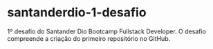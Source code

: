 # santanderdio-1-desafio
1º desafio do Santander Dio Bootcamp Fullstack Developer. O desafio compreende a criação do primeiro repositório no GitHub.
